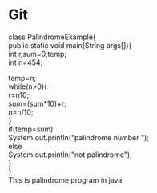 # Git
class PalindromeExample{  
 public static void main(String args[]){  
  int r,sum=0,temp;    
  int n=454;  
  
  temp=n;    
  while(n>0){    
   r=n10;    
   sum=(sum*10)+r;    
   n=n/10;    
  }    
  if(temp=sum)    
   System.out.println("palindrome number ");    
  else    
   System.out.println("not palindrome");    
}  
}  
This is palindrome program in java